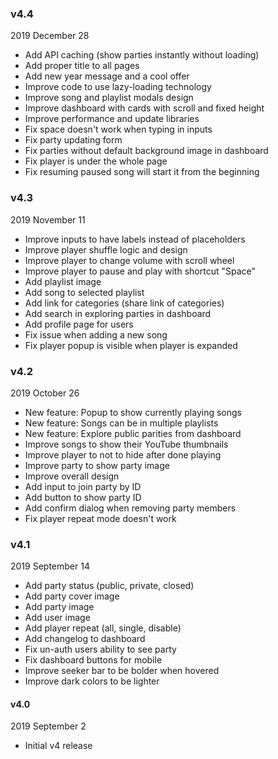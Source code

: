 ### v4.4

2019 December 28

- Add API caching (show parties instantly without loading)
- Add proper title to all pages
- Add new year message and a cool offer
- Improve code to use lazy-loading technology
- Improve song and playlist modals design
- Improve dashboard with cards with scroll and fixed height
- Improve performance and update libraries
- Fix space doesn't work when typing in inputs
- Fix party updating form
- Fix parties without default background image in dashboard
- Fix player is under the whole page
- Fix resuming paused song will start it from the beginning


### v4.3

2019 November 11

- Improve inputs to have labels instead of placeholders
- Improve player shuffle logic and design
- Improve player to change volume with scroll wheel
- Improve player to pause and play with shortcut "Space"
- Add playlist image
- Add song to selected playlist
- Add link for categories (share link of categories)
- Add search in exploring parties in dashboard
- Add profile page for users
- Fix issue when adding a new song
- Fix player popup is visible when player is expanded


### v4.2

2019 October 26

- New feature: Popup to show currently playing songs
- New feature: Songs can be in multiple playlists
- New feature: Explore public parities from dashboard
- Improve songs to show their YouTube thumbnails
- Improve player to not to hide after done playing
- Improve party to show party image
- Improve overall design
- Add input to join party by ID
- Add button to show party ID
- Add confirm dialog when removing party members
- Fix player repeat mode doesn't work


### v4.1

2019 September 14

- Add party status (public, private, closed)
- Add party cover image
- Add party image
- Add user image
- Add player repeat (all, single, disable)
- Add changelog to dashboard
- Fix un-auth users ability to see party
- Fix dashboard buttons for mobile
- Improve seeker bar to be bolder when hovered
- Improve dark colors to be lighter


#### v4.0

2019 September 2

- Initial v4 release
